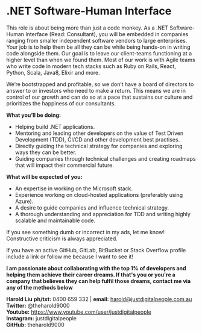 # .NET Software-Human Interface

This role is about being more than just a code monkey. As a .NET Software-Human Interface (Read: Consultant), you will be embedded in companies ranging from smaller independent software vendors to large enterprises. Your job is to help them be all they can be while being hands-on in writing code alongside them. Our goal is to leave our client-teams functioning at a higher level than when we found them. Most of our work is with Agile teams who write code in modern tech stacks such as Ruby on Rails, React, Python, Scala, Java8, Elixir and more.

We’re bootstrapped and profitable, so we don’t have a board of directors to answer to or investors who need to make a return. This means we are in control of our growth and can do so at a pace that sustains our culture and prioritizes the happiness of our consultants.

**What you’ll be doing:**

* Helping build .NET applications.
* Mentoring and leading other developers on the value of Test Driven Development (TDD), CI/CD and other development best practises.
* Directly guiding the technical strategy for companies and exploring ways they can be better.
* Guiding companies through technical challenges and creating roadmaps that will impact their commercial future.

**What will be expected of you:**

* An expertise in working on the Microsoft stack.
* Experience working on cloud-hosted applications (preferably using Azure).
* A desire to guide companies and influence technical strategy.
* A thorough understanding and appreciation for TDD and writing highly scalable and maintainable code.

If you see something dumb or incorrect in my ads, let me know! Constructive criticism is always appreciated.

If you have an active GitHub, GitLab, BitBucket or Stack Overflow profile include a link or follow me because I want to see it!

**I am passionate about collaborating with the top 1% of developers and helping them achieve their career dreams. If that's you or you're a company that believes they can help fulfil those dreams, contact me via any of the methods below**

**Harold Liu**
**ph/txt:** 0400 659 332 | **email:** harold@justdigitalpeople.com.au</br>
**Twitter:** @theharold9000</br>
**Youtube:** https://www.youtube.com/user/justdigitalpeople</br>
**Instagram:** justdigitalpeople</br>
**GitHub:** theharold9000